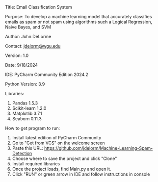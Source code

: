 Title: Email Classification System

Purpose: To develop a machine learning model that accurately classifies emails as spam or not spam using algorithms such a Logical Regression, Naive Bayes, and SVM

Author: John DeLorme

Contact: jdelorm@wgu.edu

Version: 1.0

Date: 9/18/2024

IDE: PyCharm Community Edition 2024.2

Python Version: 3.9

Libraries: 

1. Pandas 1.5.3
2. Scikit-learn 1.2.0
3. Matplotlib 3.7.1
4. Seaborn 0.11.3

How to get program to run:

1. Install latest edition of PyCharm Community
2. Go to "Get from VCS" on the welcome screen
3. Paste this URL: https://github.com/jdelorm/Machine-Learning-Spam-Detection
4. Choose where to save the project and click "Clone"
5. Install required libraries
6. Once the project loads, find Main.py and open it.
7. Click "RUN" or green arrow in IDE and follow instructions in console
